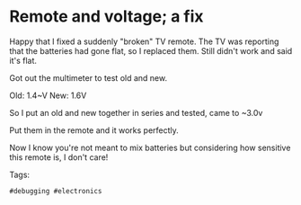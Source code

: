 # Remote and voltage; a fix

Happy that I fixed a suddenly "broken" TV remote. The TV was reporting that 
the batteries had gone flat, so I replaced them. Still didn't work and said it's
flat.

Got out the multimeter to test old and new.

Old: 1.4~V
New: 1.6V

So I put an old and new together in series and tested, came to ~3.0v

Put them in the remote and it works perfectly.

Now I know you're not meant to mix batteries but considering how sensitive this remote is, I don't care!

Tags:

    #debugging #electronics

